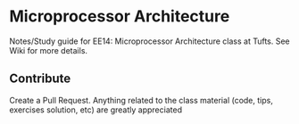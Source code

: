 # Microprocessor Architecture

Notes/Study guide for EE14: Microprocessor Architecture class at Tufts. See Wiki for more details.

## Contribute
Create a Pull Request. Anything related to the class material (code, tips, exercises solution, etc) are greatly appreciated
